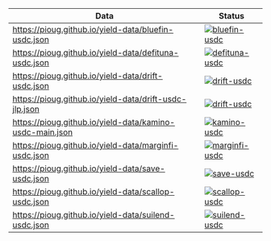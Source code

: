 | Data                                                     | Status                                                                                                                                                                         |
| -------------------------------------------------------- | ------------------------------------------------------------------------------------------------------------------------------------------------------------------------------ |
| https://pioug.github.io/yield-data/bluefin-usdc.json     | [![bluefin-usdc](https://github.com/pioug/yield-data/actions/workflows/bluefin-usdc.yml/badge.svg)](https://github.com/pioug/yield-data/actions/workflows/bluefin-usdc.yml)    |
| https://pioug.github.io/yield-data/defituna-usdc.json    | [![defituna-usdc](https://github.com/pioug/yield-data/actions/workflows/defituna-usdc.yml/badge.svg)](https://github.com/pioug/yield-data/actions/workflows/defituna-usdc.yml) |
| https://pioug.github.io/yield-data/drift-usdc.json       | [![drift-usdc](https://github.com/pioug/yield-data/actions/workflows/drift-usdc.yml/badge.svg)](https://github.com/pioug/yield-data/actions/workflows/drift-usdc.yml)          |
| https://pioug.github.io/yield-data/drift-usdc-jlp.json   | [![drift-usdc](https://github.com/pioug/yield-data/actions/workflows/drift-usdc.yml/badge.svg)](https://github.com/pioug/yield-data/actions/workflows/drift-usdc.yml)          |
| https://pioug.github.io/yield-data/kamino-usdc-main.json | [![kamino-usdc](https://github.com/pioug/yield-data/actions/workflows/kamino-usdc.yml/badge.svg)](https://github.com/pioug/yield-data/actions/workflows/kamino-usdc.yml)       |
| https://pioug.github.io/yield-data/marginfi-usdc.json    | [![marginfi-usdc](https://github.com/pioug/yield-data/actions/workflows/marginfi-usdc.yml/badge.svg)](https://github.com/pioug/yield-data/actions/workflows/marginfi-usdc.yml) |
| https://pioug.github.io/yield-data/save-usdc.json        | [![save-usdc](https://github.com/pioug/yield-data/actions/workflows/save-usdc.yml/badge.svg)](https://github.com/pioug/yield-data/actions/workflows/save-usdc.yml)             |
| https://pioug.github.io/yield-data/scallop-usdc.json     | [![scallop-usdc](https://github.com/pioug/yield-data/actions/workflows/scallop-usdc.yml/badge.svg)](https://github.com/pioug/yield-data/actions/workflows/scallop-usdc.yml)    |
| https://pioug.github.io/yield-data/suilend-usdc.json     | [![suilend-usdc](https://github.com/pioug/yield-data/actions/workflows/suilend-usdc.yml/badge.svg)](https://github.com/pioug/yield-data/actions/workflows/suilend-usdc.yml)    |
